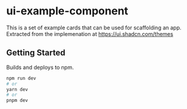 # ui-example-component

This is a set of example cards that can be used for scaffolding an app.
Extracted from the implemenation at https://ui.shadcn.com/themes

## Getting Started

Builds and deploys to npm.

```bash
npm run dev
# or
yarn dev
# or
pnpm dev
```
